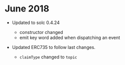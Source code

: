 # June 2018

- Updated to solc 0.4.24
  - constructor changed
  - emit key word added when dispatching an event

- Updated ERC735 to follow last changes.
  - `claimType` changed to `topic`